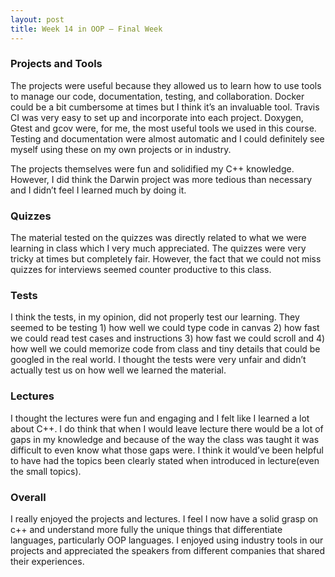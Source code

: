 ```yaml
---
layout: post
title: Week 14 in OOP – Final Week
---
```


### Projects and Tools
The projects were useful because they allowed us to learn how to use tools to manage our code, documentation, testing, and collaboration. Docker could be a bit cumbersome at times but I think it’s an invaluable tool. Travis CI was very easy to set up and incorporate into each project. Doxygen, Gtest and gcov were, for me, the most useful tools we used in this course. Testing and documentation were almost automatic and I could definitely see myself using these on my own projects or in industry. 

The projects themselves were fun and solidified my C++ knowledge. However, I did think the Darwin project was more tedious than necessary and I didn’t feel I learned much by doing it. 

### Quizzes
The material tested on the quizzes was directly related to what we were learning in class which I very much appreciated. The quizzes were very tricky at times but completely fair. However, the fact that we could not miss quizzes for interviews seemed counter productive to this class. 

### Tests
I think the tests, in my opinion, did not properly test our learning. They seemed to be testing 1) how well we could type code in canvas 2) how fast we could read test cases and instructions 3) how fast we could scroll and 4) how well we could memorize code from class and tiny details that could be googled in the real world.
I thought the tests were very unfair and didn’t actually test us on how well we learned the material.

### Lectures
I thought the lectures were fun and engaging and I felt like I learned a lot about C++. I do think that when I would leave lecture there would be a lot of gaps in my knowledge and because of the way the class was taught it was difficult to even know what those gaps were. I think it would’ve been helpful to have had the topics been clearly stated when introduced in lecture(even the small topics).

### Overall
I really enjoyed the projects and lectures. I feel I now have a solid grasp on c++ and understand more fully the unique things that differentiate languages, particularly OOP languages.  I enjoyed using industry tools in our projects and appreciated the speakers from different companies that shared their experiences. 

